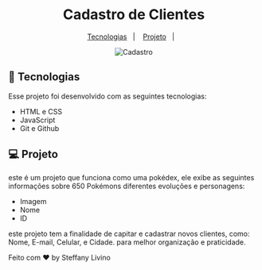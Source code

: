 <h1 align="center"> Cadastro de Clientes  </h1>
<p align="center">
  <a href="#-tecnologias">Tecnologias</a>&nbsp;&nbsp;&nbsp;|&nbsp;&nbsp;&nbsp;
  <a href="#-projeto">Projeto</a>&nbsp;&nbsp;&nbsp;|&nbsp;&nbsp;&nbsp;
<p align="center">
  <img alt="Cadastro" src="cadastro.png width="100%">
</p>

## 🚀 Tecnologias

Esse projeto foi desenvolvido com as seguintes tecnologias:

- HTML e CSS
- JavaScript
- Git e Github


## 💻 Projeto
este é um projeto que funciona como uma pokédex, ele exibe as seguintes informações sobre 650 Pokémons diferentes evoluções e personagens:

- Imagem
- Nome
- ID
  
este projeto tem a finalidade de capitar e cadastrar novos clientes, como: Nome, E-mail, Celular, e Cidade. para melhor organização e praticidade.


Feito com ♥ by Steffany Livino  
